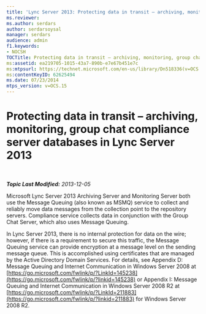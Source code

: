 ```yaml
---
title: 'Lync Server 2013: Protecting data in transit – archiving, monitoring, group chat compliance server databases'
ms.reviewer: 
ms.author: serdars
author: serdarsoysal
manager: serdars
audience: admin
f1.keywords:
- NOCSH
TOCTitle: Protecting data in transit – archiving, monitoring, group chat compliance server databases in Lync Server 2013
ms:assetid: ea219705-1015-43a7-890b-e7e67b451e7c
ms:mtpsurl: https://technet.microsoft.com/en-us/library/Dn518336(v=OCS.15)
ms:contentKeyID: 62625494
ms.date: 07/23/2014
mtps_version: v=OCS.15
---
```


<div data-xmlns="http://www.w3.org/1999/xhtml">

<div class="topic" data-xmlns="http://www.w3.org/1999/xhtml" data-msxsl="urn:schemas-microsoft-com:xslt" data-cs="https://msdn.microsoft.com/">

<div data-asp="https://msdn2.microsoft.com/asp">

# Protecting data in transit – archiving, monitoring, group chat compliance server databases in Lync Server 2013

</div>

<div id="mainSection">

<div id="mainBody">

<span> </span>

_**Topic Last Modified:** 2013-12-05_

Microsoft Lync Server 2013 Archiving Server and Monitoring Server both use the Message Queuing (also known as MSMQ) service to collect and reliably move data messages from the collection point to the repository servers. Compliance service collects data in conjunction with the Group Chat Server, which also uses Message Queuing.

In Lync Server 2013, there is no internal protection for data on the wire; however, if there is a requirement to secure this traffic, the Message Queuing service can provide encryption at a message level on the sending message queue. This is accomplished using certificates that are managed by the Active Directory Domain Services. For details, see Appendix D: Message Queuing and Internet Communication in Windows Server 2008 at [https://go.microsoft.com/fwlink/p/?LinkId=145238](https://go.microsoft.com/fwlink/p/?linkid=145238) or Appendix I: Message Queuing and Internet Communication in Windows Server 2008 R2 at [https://go.microsoft.com/fwlink/p/?LinkId=211883](https://go.microsoft.com/fwlink/p/?linkid=211883) for Windows Server 2008 R2.

</div>

<span> </span>

</div>

</div>

</div>

